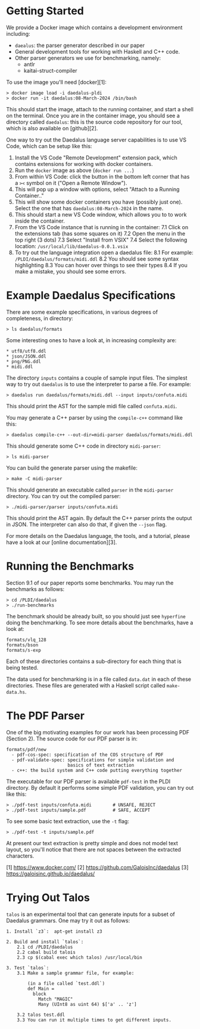 Getting Started
===============

We provide a Docker image which contains a development environment including:
  * `daealus`: the parser generator described in our paper
  * General development tools for working with Haskell and C++ code.
  * Other parser generators we use for benchmarking, namely:
    - antlr
    - kaitai-struct-compiler

To use the image you'll need [docker][1]:

    > docker image load -i daedalus-pldi
    > docker run -it daedalus:08-March-2024 /bin/bash

This should start the image, attach to the running container, and
start a shell on the terminal.  Once you are in the container image,
you should see a directory called `daedalus`:
this is the source code repository for our tool,
which is also available on [github][2].

One way to try out the Daedalus language server capabilities is to
use VS Code, which can be setup like this:

  1. Install the VS Code "Remote Development" extension pack,
   which contains extensions for working with docker containers.
  2. Run the `docker` image as above (`docker run ...`)
  3. From within VS Code: click the button in the bottom left corner
     that has a `><` symbol on it ("Open a Remote Window").
  4. This will pop up a window with options,
     select "Attach to a Running Container.."
  5. This will show some docker containers you have (possibly just one).
     Select the one that has `daedalus:08-March-2024` in the name.
  6. This should start a new VS Code window, which allows you to
     to work inside the container.
  7. From the VS Code instance that is running in the container:
      7.1 Click on the extensions tab (has some squares on it)
      7.2 Open the menu in the top right (3 dots)
      7.3 Select "Install from VSIX"
      7.4 Select the following location: `/usr/local/lib/daedalus-0.0.1.vsix`
  8. To try out the language integration open a daedalus file:
      8.1 For example: `/PLDI/daedalus/formats/midi.ddl`
      8.2 You should see some syntax highlighting
      8.3 You can hover over things to see their types
      8.4 If you make a mistake, you should see some errors.


Example Daedalus Specifications
===============================

There are some example specifications, in various degrees of completeness,
in directory:

    > ls daedalus/formats

Some interesting ones to have a look at, in increasing complexity are:

    * utf8/utf8.ddl
    * json/JSON.ddl
    * png/PNG.ddl
    * midi.ddl

The directory `inputs` contains a couple of sample input files.
The simplest way to try out `daedalus` is to use the interpreter to
parse a file.  For example:

    > daedalus run daedalus/formats/midi.ddl --input inputs/confuta.midi

This should print the AST for the sample midi file called `confuta.midi`.

You may generate a C++ parser by using the `compile-c++` command like this:

    > daedalus compile-c++ --out-dir=midi-parser daedalus/formats/midi.ddl

This should generate some C++ code in directory `midi-parser`:

    > ls midi-parser

You can build the generate parser using the makefile:

    > make -C midi-parser

This should generate an executable called `parser` in the `midi-parser` directory.
You can try out the compiled parser:

    > ./midi-parser/parser inputs/confuta.midi

This should print the AST again.  By default the C++ parser prints the
output in JSON.   The interpreter can also do that, if given the `--json` flag.

For more details on the Daedalus language, the tools, and a tutorial,
please have a look at our [online documentation][3].


Running the Benchmarks
======================

Section 9.1 of our paper reports some benchmarks.  You may run the benchmarks
as follows:

    > cd /PLDI/daedalus
    > ./run-benchmarks

The benchmark should be already built, so you should just see `hyperfine`
doing the benchmarking.   To see more details about the benchmarks, have
a look at:

    formats/vlq_128
    formats/bson
    formats/s-exp

Each of these directories contains a sub-directory for each thing that
is being tested.

The data used for benchmarking is in a file called `data.dat` in each of
these directories.  These files are generated with a Haskell script
called `make-data.hs`.


The PDF Parser
==============

One of the big motivating examples for our work has been processing PDF
(Section 2).  The source code for our PDF parser is in:

    formats/pdf/new
      - pdf-cos-spec: specification of the COS structure of PDF
      - pdf-validate-spec: specifications for simple validation and
                           basics of text extraction
      - c++: the build system and C++ code putting everything together

The executable for our PDF parser is available `pdf-test` in the PLDI directory.
By default it performs some simple PDF validation, you can try out like this:

    > ./pdf-test inputs/confuta.midi        # UNSAFE, REJECT
    > ./pdf-test inputs/sample.pdf          # SAFE, ACCEPT

To see some basic text extraction, use the `-t` flag:

    > ./pdf-test -t inputs/sample.pdf

At present our text extraction is pretty simple and does not model text layout,
so you'll notice that there are not spaces between the extracted characters.


[1] https://www.docker.com/
[2] https://github.com/GaloisInc/daedalus
[3] https://galoisinc.github.io/daedalus/


Trying Out Talos
================

`talos` is an experimental tool that can generate inputs for a subset
of Daedalus grammars.   One may try it out as follows:

    1. Install `z3`:  apt-get install z3

    2. Build and install `talos`:
        2.1 cd /PLDI/daedalus
        2.2 cabal build talois
        2.3 cp $(cabal exec which talos) /usr/local/bin

    3. Test `talos`:
        3.1 Make a sample grammar file, for example:

            (in a file called `test.ddl`)
            def Main =
              block
                Match "MAGIC"
                Many (UInt8 as uint 64) $['a' .. 'z']

        3.2 talos test.ddl
        3.3 You can run it multiple times to get different inputs.



